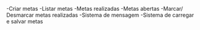 -Criar metas
-Listar metas
    -Metas realizadas
    -Metas abertas
-Marcar/ Desmarcar metas realizadas
-Sistema de mensagem
-Sistema de carregar e salvar metas